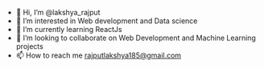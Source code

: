 - 👋 Hi, I’m @lakshya_rajput
- 👀 I’m interested in Web development and Data science
- 🌱 I’m currently learning ReactJs
- 💞️ I’m looking to collaborate on Web Development and Machine Learning projects 
- 📫 How to reach me rajputlakshya185@gmail.com

<!---
lakshya2611/lakshya2611 is a ✨ special ✨ repository because its `README.md` (this file) appears on your GitHub profile.
You can click the Preview link to take a look at your changes.
--->
